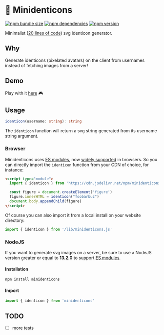 # :space_invader: Minidenticons

[![npm bundle size](https://badgen.net/bundlephobia/minzip/minidenticons)](https://bundlephobia.com/result?p=minidenticons)
[![npm dependencies](https://badgen.net/david/dep/laurentpayot/minidenticons)](https://david-dm.org/laurentpayot/minidenticons)
[![npm version](https://badgen.net/npm/v/minidenticons)](https://www.npmjs.com/package/minidenticons)

Minimalist ([20 lines of code](https://github.com/laurentpayot/minidenticons/blob/main/minidenticons.js)) svg identicon generator.

## Why

Generate identicons (pixelated avatars) on the client from usernames instead of fetching images from a server!

## Demo

Play with it [here](https://laurentpayot.github.io/minidenticons/) :video_game:

## Usage

```typescript
identicon(username: string): string
```

The `identicon` function will return a svg string generated from its username string argument.

### Browser

Minidenticons uses [ES modules](https://jakearchibald.com/2017/es-modules-in-browsers/), now [widely supported](https://caniuse.com/es6-module) in browsers.
So you can directly import the `identicon` function from your CDN of choice, for instance:

```html
<script type="module">
  import { identicon } from 'https://cdn.jsdelivr.net/npm/minidenticons'

  const figure = document.createElement('figure')
  figure.innerHTML = identicon("foobarbuz")
  document.body.appendChild(figure)
</script>
```

Of course you can also import it from a local install on your website directory:

```javascript
import { identicon } from '/lib/minidenticons.js'
```

### NodeJS

If you want to generate svg images on a server, be sure to use a NodeJS version greater or equal to **13.2.0** to support [ES modules](https://nodejs.org/api/esm.html).

#### Installation

```bash
npm install minidenticons
```

#### Import

```javascript
import { identicon } from 'minidenticons'
```

## TODO

- [ ] more tests
